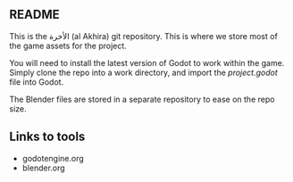 ## README
This is the الأخرة (al Akhira) git repository. This is where we store most of the game assets for the project.

You will need to install the latest version of Godot to work within the game. Simply clone the repo into a work directory, and import the *project.godot* file into Godot.

The Blender files are stored in a separate repository to ease on the repo size.

## Links to tools
 - godotengine.org
 - blender.org
